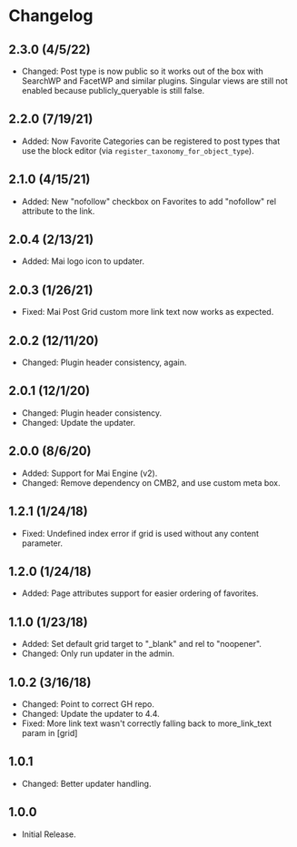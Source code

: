 # Changelog

## 2.3.0 (4/5/22)
* Changed: Post type is now public so it works out of the box with SearchWP and FacetWP and similar plugins. Singular views are still not enabled because publicly_queryable is still false.

## 2.2.0 (7/19/21)
* Added: Now Favorite Categories can be registered to post types that use the block editor (via `register_taxonomy_for_object_type`).

## 2.1.0 (4/15/21)
* Added: New "nofollow" checkbox on Favorites to add "nofollow" rel attribute to the link.

## 2.0.4 (2/13/21)
* Added: Mai logo icon to updater.

## 2.0.3 (1/26/21)
* Fixed: Mai Post Grid custom more link text now works as expected.

## 2.0.2 (12/11/20)
* Changed: Plugin header consistency, again.

## 2.0.1 (12/1/20)
* Changed: Plugin header consistency.
* Changed: Update the updater.

## 2.0.0 (8/6/20)
* Added: Support for Mai Engine (v2).
* Changed: Remove dependency on CMB2, and use custom meta box.

## 1.2.1 (1/24/18)
* Fixed: Undefined index error if grid is used without any content parameter.

## 1.2.0 (1/24/18)
* Added: Page attributes support for easier ordering of favorites.

## 1.1.0 (1/23/18)
* Added: Set default grid target to "_blank" and rel to "noopener".
* Changed: Only run updater in the admin.

## 1.0.2 (3/16/18)
* Changed: Point to correct GH repo.
* Changed: Update the updater to 4.4.
* Fixed: More link text wasn't correctly falling back to more_link_text param in [grid]

## 1.0.1
* Changed: Better updater handling.

## 1.0.0
* Initial Release.
